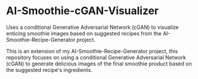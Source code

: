 # AI-Smoothie-cGAN-Visualizer
Uses a conditional Generative Adversarial Network (cGAN) to visualize enticing smoothie images based on suggested recipes from the AI-Smoothie-Recipe-Generator project.

This is an extension of my AI-Smoothie-Recipe-Generator project, this repository focuses on using a conditional Generative Adversarial Network (cGAN) to generate delicious images of the final smoothie product based on the suggested recipe's ingredients.
